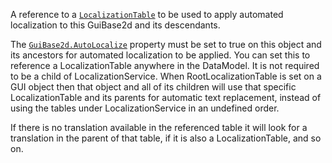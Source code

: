 A reference to a [`LocalizationTable`](https://create.roblox.com/docs/reference/engine/classes/LocalizationTable) to be used to apply automated
localization to this GuiBase2d and its descendants.

The [`GuiBase2d.AutoLocalize`](https://create.roblox.com/docs/reference/engine/classes/GuiBase2d#AutoLocalize) property must be set to true on this
object and its ancestors for automated localization to be applied. You can
set this to reference a LocalizationTable anywhere in the DataModel. It is
not required to be a child of LocalizationService. When
RootLocalizationTable is set on a GUI object then that object and all of
its children will use that specific LocalizationTable and its parents for
automatic text replacement, instead of using the tables under
LocalizationService in an undefined order.

If there is no translation available in the referenced table it will look
for a translation in the parent of that table, if it is also a
LocalizationTable, and so on.